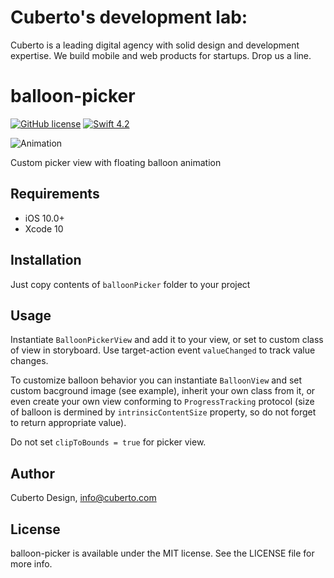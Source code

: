 # Cuberto's development lab:

Cuberto is a leading digital agency with solid design and development expertise. We build mobile and web products for startups. Drop us a line.

# balloon-picker

[![GitHub license](https://img.shields.io/badge/license-MIT-lightgrey.svg)](https://raw.githubusercontent.com/Cuberto/balloon-picker/master/LICENSE)
[![Swift 4.2](https://img.shields.io/badge/Swift-4.2-green.svg?style=flat)](https://developer.apple.com/swift/)


![Animation](https://raw.githubusercontent.com/Cuberto/balloon-picker/master/Screenshots/animation.gif)

Custom picker view with floating balloon animation

## Requirements

- iOS 10.0+
- Xcode 10

## Installation

Just copy contents of `balloonPicker` folder to your project

## Usage

Instantiate `BalloonPickerView` and add it to your view, or set to custom class of view in storyboard.
Use target-action event `valueChanged` to track value changes.

To customize balloon behavior you can instantiate `BalloonView` and set custom bacground image (see example), inherit your own class from it, or even create your own view conforming to `ProgressTracking` protocol (size of balloon is dermined by `intrinsicContentSize` property, so do not forget to return appropriate value).

Do not set `clipToBounds = true` for picker view.

## Author

Cuberto Design, info@cuberto.com

## License

balloon-picker is available under the MIT license. See the LICENSE file for more info.
